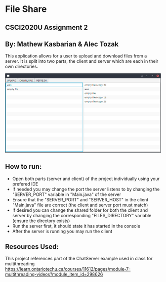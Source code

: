 # File Share
## CSCI2020U Assignment 2
## By: Mathew Kasbarian & Alec Tozak

This application allows for a user to upload and download files from a server. It is split into two parts, the client and server which are each in their own directories.

![Client](img.png "Client")

## How to run:
- Open both parts (server and client) of the project individually using your prefered IDE
- If needed you may change the port the server listens to by changing the "SERVER_PORT" variable in "Main.java" of the server
- Ensure that the "SERVER_PORT" and "SERVER_HOST" in the client "Main.java" file are correct (the client and server port must match)
- If desired you can change the shared folder for both the client and server by changing the corresponding "FILES_DIRECTORY" variable (ensure the directory exists)
- Run the server first, it should state it has started in the console
- After the server is running you may run the client

## Resources Used:
This project references part of the ChatServer example used in class for multithreading  
https://learn.ontariotechu.ca/courses/11612/pages/module-7-multithreading-videos?module_item_id=298626
